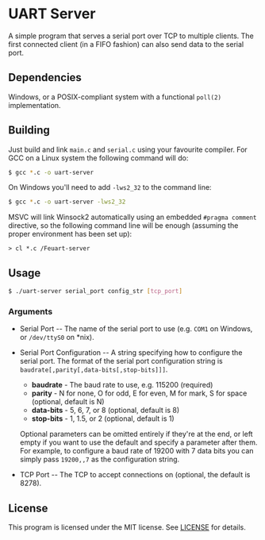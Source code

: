 # UART Server

A simple program that serves a serial port over TCP to multiple clients. The first connected
client (in a FIFO fashion) can also send data to the serial port.

## Dependencies

Windows, or a POSIX-compliant system with a functional `poll(2)` implementation.

## Building

Just build and link `main.c` and `serial.c` using your favourite compiler. For GCC on a Linux
system the following command will do:

```bash
$ gcc *.c -o uart-server
```

On Windows you'll need to add `-lws2_32` to the command line:

```bash
$ gcc *.c -o uart-server -lws2_32
```

MSVC will link Winsock2 automatically using an embedded `#pragma comment` directive, so the
following command line will be enough (assuming the proper environment has been set up):

```batch
> cl *.c /Feuart-server
```

## Usage

```bash
$ ./uart-server serial_port config_str [tcp_port]
```

### Arguments

* Serial Port -- The name of the serial port to use (e.g. `COM1` on Windows, or `/dev/ttyS0` on \*nix).

* Serial Port Configuration -- A string specifying how to configure the serial port. The format of
    the serial port configuration string is `baudrate[,parity[,data-bits[,stop-bits]]]`.

    * **baudrate** - The baud rate to use, e.g. 115200 (required)
    * **parity** - N for none, O for odd, E for even, M for mark, S for space (optional, default is N)
    * **data-bits** - 5, 6, 7, or 8 (optional, default is 8)
    * **stop-bits** - 1, 1.5, or 2 (optional, default is 1)

    Optional parameters can be omitted entirely if they're at the end, or left empty if you want to use
    the default and specify a parameter after them. For example, to configure a baud rate of 19200 with 7
    data bits you can simply pass `19200,,7` as the configuration string.

* TCP Port -- The TCP to accept connections on (optional, the default is 8278).

## License

This program is licensed under the MIT license. See [LICENSE](LICENSE) for details.
